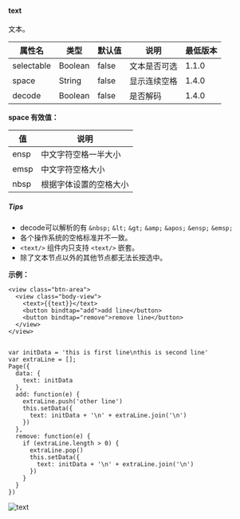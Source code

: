 <!-- https://developers.weixin.qq.com/miniprogram/dev/component/text.html -->

#### text

文本。

  属性名       |  类型      |  默认值  |  说明     | 最低版本 
---------------|------------|----------|-----------|----------
  selectable   |  Boolean   |  false   |文本是否可选|  1.1.0   
  space        |  String    |  false   |显示连续空格|  1.4.0   
  decode       |  Boolean   |  false   |  是否解码 |  1.4.0   

**space 有效值：**

  值     |  说明          
---------|----------------
  ensp   |中文字符空格一半大小
  emsp   |中文字符空格大小
  nbsp   |根据字体设置的空格大小

##### Tips

*   decode可以解析的有 `&nbsp;` `&lt;` `&gt;` `&amp;` `&apos;` `&ensp;` `&emsp;`
*   各个操作系统的空格标准并不一致。
*   `<text/>` 组件内只支持 `<text/>` 嵌套。
*   除了文本节点以外的其他节点都无法长按选中。

**示例：**

    <view class="btn-area">
      <view class="body-view">
        <text>{{text}}</text>
        <button bindtap="add">add line</button>
        <button bindtap="remove">remove line</button>
      </view>
    </view>
    

    var initData = 'this is first line\nthis is second line'
    var extraLine = [];
    Page({
      data: {
        text: initData
      },
      add: function(e) {
        extraLine.push('other line')
        this.setData({
          text: initData + '\n' + extraLine.join('\n')
        })
      },
      remove: function(e) {
        if (extraLine.length > 0) {
          extraLine.pop()
          this.setData({
            text: initData + '\n' + extraLine.join('\n')
          })
        }
      }
    })
    

![text](https://mp.weixin.qq.com/debug/wxadoc/dev/image/pic/text.png?t=201838)
